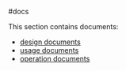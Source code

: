 #docs

This section contains documents:

- [design documents](design/index.md)
- [usage documents](usage/index.md)
- [operation documents](operation/index.md)



